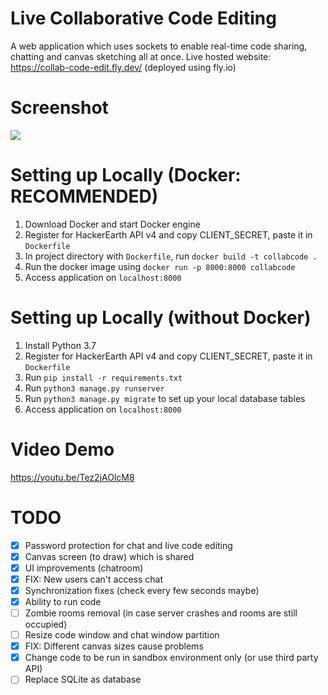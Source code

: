 # Live Collaborative Code Editing
A web application which uses sockets to enable real-time code sharing, chatting and canvas sketching all at once. 
Live hosted website: https://collab-code-edit.fly.dev/ (deployed using fly.io)

# Screenshot
<img src="https://github.com/shubhamdhingra38/Basic-Chat-App-Django-Channels/blob/master/Screenshots/Screenshot.png"/>

# Setting up Locally (Docker: RECOMMENDED)
1. Download Docker and start Docker engine
2. Register for HackerEarth API v4 and copy CLIENT_SECRET, paste it in `Dockerfile`
3. In project directory with `Dockerfile`, run `docker build -t collabcode .`
4. Run the docker image using `docker run -p 8000:8000 collabcode`
5. Access application on `localhost:8000`

# Setting up Locally (without Docker)
1. Install Python 3.7
2. Register for HackerEarth API v4 and copy CLIENT_SECRET, paste it in `Dockerfile`
3. Run `pip install -r requirements.txt`
4. Run `python3 manage.py runserver`
5. Run `python3 manage.py migrate` to set up your local database tables
6. Access application on `localhost:8000`
   

# Video Demo
https://youtu.be/Tez2jAOlcM8


# TODO
- [x] Password protection for chat and live code editing
- [x] Canvas screen (to draw) which is shared
- [x] UI improvements (chatroom)
- [x] FIX: New users can't access chat
- [x] Synchronization fixes (check every few seconds maybe)
- [x] Ability to run code
- [ ] Zombie rooms removal (in case server crashes and rooms are still occupied)
- [ ] Resize code window and chat window partition
- [x] FIX: Different canvas sizes cause problems
- [x] Change code to be run in sandbox environment only (or use third party API)
- [ ] Replace SQLite as database
